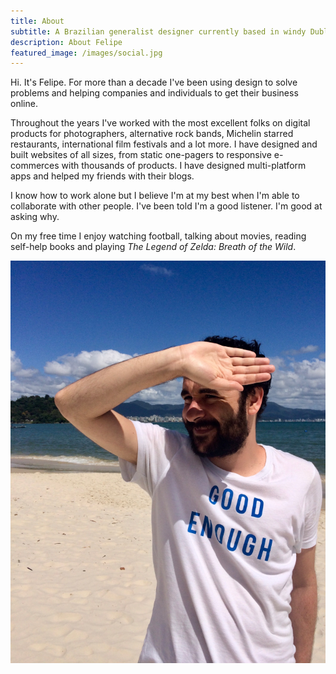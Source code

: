 ```yaml
---
title: About
subtitle: A Brazilian generalist designer currently based in windy Dublin, Ireland.
description: About Felipe
featured_image: /images/social.jpg
---
```


Hi. It's Felipe. For more than a decade I've been using design to solve problems and helping companies and individuals to get their business online.

Throughout the years I've worked with the most excellent folks on digital products for photographers, alternative rock bands, Michelin starred restaurants, international film festivals and a lot more. I have designed and built websites of all sizes, from static one-pagers to responsive e-commerces with thousands of products. I have designed multi-platform apps and helped my friends with their blogs.

I know how to work alone but I believe I'm at my best when I'm able to collaborate with other people. I've been told I'm a good listener. I'm good at asking why.

On my free time I enjoy watching football, talking about movies, reading self-help books and playing *The Legend of Zelda: Breath of the Wild*.

![](/images/profile.jpg)
